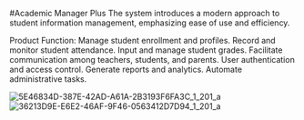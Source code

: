 #Academic Manager Plus
The system introduces a modern approach to student information management, emphasizing ease of use and efficiency.

Product Function:
Manage student enrollment and profiles.
Record and monitor student attendance.
Input and manage student grades.
Facilitate communication among teachers, students, and parents.
User authentication and access control.
Generate reports and analytics.
Automate administrative tasks.


![5E46834D-387E-42AD-A61A-2B3193F6FA3C_1_201_a](https://github.com/user-attachments/assets/9a236065-cd6b-43e3-87fb-336523bb823e)
![36213D9E-E6E2-46AF-9F46-0563412D7D94_1_201_a](https://github.com/user-attachments/assets/3f10bad0-33d6-446f-afee-e192e736886d)



